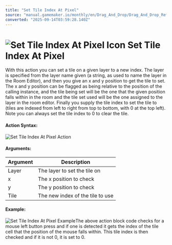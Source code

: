 ```yaml
---
title: "Set Tile Index At Pixel"
source: "manual.gamemaker.io/monthly/en/Drag_And_Drop/Drag_And_Drop_Reference/Tiles/Set_Tile_Index_At_Pixel.htm"
converted: "2025-09-14T03:59:28.140Z"
---
```


# ![Set Tile Index At Pixel Icon](../../../assets/Images/Scripting_Reference/Drag_And_Drop/Reference/Tiles/i_Tiles_Set_Tile_At_Pixel.png) Set Tile Index At Pixel

With this action you can set a tile on a given layer to a new index. The layer is specified from the layer name given (a string, as used to name the layer in the Room Editor), and then you give an x and y position to get the tile to set. The x and y position can be flagged as being relative to the position of the calling instance, and the tile being set will be the one that the given position falls within in the room and the tile set used will be the one assigned to the layer in the room editor. Finally you supply the tile index to set the tile to (tiles are indexed from left to right from top to bottom, with 0 at the top left). Note you can always set the tile index to 0 to clear the tile.

#### Action Syntax:

![Set Tile Index At Pixel Action](../../../assets/Images/Scripting_Reference/Drag_And_Drop/Reference/Tiles/a_Tiles_Set_Tile_At_Pixel.png)

#### Arguments:

| Argument | Description |
| --- | --- |
| Layer | The layer to set the tile on |
| x | The x position to check |
| y | The y position to check |
| Tile | The new index of the tile to use |

#### Example:

![Set Tile Index At Pixel Example](../../../assets/Images/Scripting_Reference/Drag_And_Drop/Reference/Tiles/e_Tiles_Get_Tile_At_Pixel.png)The above action block code checks for a mouse left button press and if one is detected it gets the index of the tile cell that the position of the mouse falls within. This tile index is then checked and if it is not 0, it is set to 0.